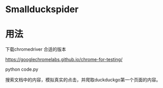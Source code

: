 # Smallduckspider

# 用法
  下载chromedriver 合适的版本

  https://googlechromelabs.github.io/chrome-for-testing/
  
  python code.py
  
  搜索文档中的内容，模拟真实的点击，并爬取duckduckgo第一个页面的内容。
